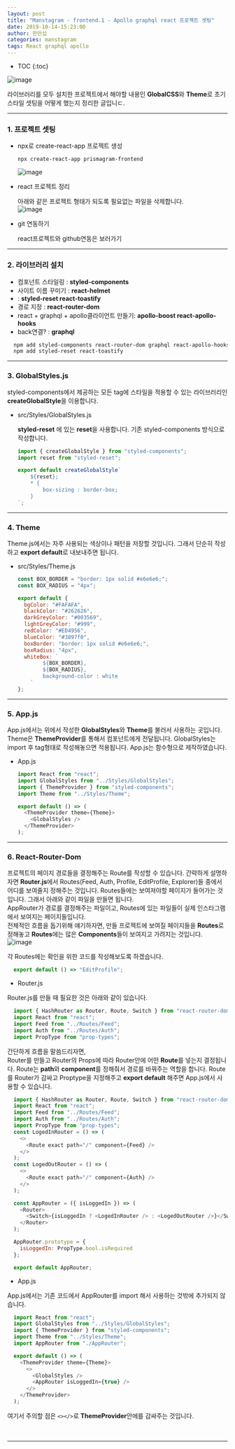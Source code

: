 ```yaml
---
layout: post
title: "Manstagram - frontend.1 - Apollo graphql react 프로젝트 셋팅"
date: 2019-10-14-15:23:00
author: 한만섭
categories: manstagram
tags: React graphql apollo
---
```




* TOC
{:toc}


![image](https://user-images.githubusercontent.com/46010705/66883534-3d941e80-f009-11e9-8f09-c9e4bd61c091.png)

라이브러리를 모두 설치한 프로젝트에서 해야할 내용인 **GlobalCSS**와 **Theme**로 초기 스타일 셋팅을 어떻게 했는지 정리한 글입니ㄷ.　  

***



### 1. 프로젝트 셋팅 

- npx로 create-react-app 프로젝트 생성 

  ```
  npx create-react-app prismagram-frontend
  ```

  ![image](https://user-images.githubusercontent.com/46010705/60510911-9d411500-9d0b-11e9-9c8f-dca0e88d126e.png)

- react 프로젝트 정리 

  아래와 같은 프로젝트 형태가 되도록 필요없는 파일을 삭제합니다.  
  ![image](https://user-images.githubusercontent.com/46010705/60510983-d24d6780-9d0b-11e9-9202-e04c8c823e37.png)

- git 연동하기 

  react프로젝트와 github연동은 보러가기

***



### 2. 라이브러리 설치

- 컴포넌트 스타일링 : **styled-components** 
- 사이트 이름 꾸미기 : **react-helmet**
-  : **styled-reset react-toastify**
- 경로 지정 : **react-router-dom**
- react + graphql + apollo클라이언트 만들기: **apollo-boost react-apollo-hooks**
- back연결? : **graphql**  

```bash
  npm add styled-components react-router-dom graphql react-apollo-hooks apollo-boost react-helmet
  npm add styled-reset react-toastify
```

***

### 3. GlobalStyles.js

styled-components에서 제공하는 모든 tag에 스타일을 적용할 수 있는 라이브러리인 **createGlobalStyle**을 이용합니다.  

- src/Styles/GlobalStyles.js

  **styled-reset** 에 있는 **reset**을 사용합니다. 기존 styled-components 방식으로 작성합니다.  

  ```js
  import { createGlobalStyle } from "styled-components";
  import reset from "styled-reset";
  
  export default createGlobalStyle`
      ${reset};
      * {
          box-sizing : border-box;
      }
  `;
  
  ```

------

### 4. Theme 

<script async src="https://pagead2.googlesyndication.com/pagead/js/adsbygoogle.js"></script>
<!-- n잡 블로그 사각형 -->
<ins class="adsbygoogle"
     style="display:block"
     data-ad-client="ca-pub-4877378276818686"
     data-ad-slot="2552901794"
     data-ad-format="auto"
     data-full-width-responsive="true"></ins>
<script>
     (adsbygoogle = window.adsbygoogle || []).push({});
</script>

Theme.js에서는 자주 사용되는 색상이나 패턴을 저장할 것입니다. 그래서 단순히 작성하고 **export default**로 내보내주면 됩니다.  

- src/Styles/Theme.js

  ```js
  const BOX_BORDER = "border: 1px solid #e6e6e6;";
  const BOX_RADIUS = "4px";
  
  export default {
    bgColor: "#FAFAFA",
    blackColor: "#262626",
    darkGreyColor: "#003569",
    lightGreyColor: "#999",
    redColor: "#ED4956",
    blueColor: "#3897f0",
    boxBorder: "border: 1px solid #e6e6e6;",
    boxRadius: "4px",
    whiteBox: `
          ${BOX_BORDER},
          ${BOX_RADIUS},
          background-color : white
      `
  };
  ```

------

### 5. App.js 

App.js에서는 위에서 작성한 **GlobalStyles**와 **Theme**를 불러서 사용하는 곳입니다. Theme은 **ThemeProvider**를 통해서 컴포넌트에게 전달됩니다. 
GlobalStyles는 import 후 tag형태로 작성해놓으면 적용됩니다. App.js는 함수형으로 제작하였습니다.  

- App.js

  ```js
  import React from "react";
  import GlobalStyles from "../Styles/GlobalStyles";
  import { ThemeProvider } from "styled-components";
  import Theme from "../Styles/Theme";
  
  export default () => (
    <ThemeProvider theme={Theme}>
      <GlobalStyles />
    </ThemeProvider>
  );
  
  ```
  
  

***

<script async src="https://pagead2.googlesyndication.com/pagead/js/adsbygoogle.js"></script>
<!-- n잡 블로그 사각형 -->
<ins class="adsbygoogle"
     style="display:block"
     data-ad-client="ca-pub-4877378276818686"
     data-ad-slot="2552901794"
     data-ad-format="auto"
     data-full-width-responsive="true"></ins>
<script>
     (adsbygoogle = window.adsbygoogle || []).push({});
</script>

### 6. React-Router-Dom

프로젝트의 페이지 경로들을 결정해주는 Route를 작성할 수 있습니다. 간략하게 설명하자면 **Router.js**에서 Routes(Feed, Auth, Profile, EditProfile, Explorer)들 중에서 어디를 보여줄지 정해주는 것입니다. Routes들에는 보여져야할 페이지가 들어가는 것입니다. 그래서 아래와 같이 파일을 
만들면 됩니다.  
AppRouter가 경로를 결정해주는 파일이고, Routes에 있는 파일들이 실제 인스타그램에서 보여지는 페이지들입니다.  
전체적인 흐름을 돕기위해 얘기하자면, 만들 프로젝트에 보여질 페이지들을 **Routes**로 정해놓고 **Routes**에는 많은 **Components**들이 보여지고 가려지는 것입니다.  
![image](https://user-images.githubusercontent.com/46010705/60531046-15700080-9d35-11e9-9218-b1eb8ef6fbc1.png)

각 Routes에는 확인을 위한 코드를 작성해보도록 하겠습니다.  

<script async src="https://pagead2.googlesyndication.com/pagead/js/adsbygoogle.js"></script>
<!-- n잡 블로그 사각형 -->
<ins class="adsbygoogle"
     style="display:block"
     data-ad-client="ca-pub-4877378276818686"
     data-ad-slot="2552901794"
     data-ad-format="auto"
     data-full-width-responsive="true"></ins>
<script>
     (adsbygoogle = window.adsbygoogle || []).push({});
</script>

```js
  export default () => "EditProfile";
```

- Router.js  

Router.js를 만들 때 필요한 것은 아래와 같이 있습니다.  

```js
  import { HashRouter as Router, Route, Switch } from "react-router-dom";
  import React from "react";
  import Feed from "../Routes/Feed";
  import Auth from "../Routes/Auth";
  import PropType from "prop-types";
```

간단하게 흐름을 말씀드리자면,  
Router를 만들고 Router의 Props에 따라 Router안에 어떤 **Route**를 넣는지 결정됩니다. Route는 **path**와 **component**를 정해줘서 경로를 바꿔주는 역할을 합니다. Route를 Router가 감싸고 Proptype을 지정해주고 **export default** 해주면 App.js에서 사용할 수 있습니다.  

```js
  import { HashRouter as Router, Route, Switch } from "react-router-dom";
  import React from "react";
  import Feed from "../Routes/Feed";
  import Auth from "../Routes/Auth";
  import PropType from "prop-types";
  const LogedInRouter = () => (
    <>
      <Route exact path="/" component={Feed} />
    </>
  );
  const LogedOutRouter = () => (
    <>
      <Route exact path="/" component={Auth} />
    </>
  );

  const AppRouter = ({ isLoggedIn }) => (
    <Router>
      <Switch>{isLoggedIn ? <LogedInRouter /> : <LogedOutRouter />}</Switch>
    </Router>
  );

  AppRouter.prototype = {
    isLoggedIn: PropType.bool.isRequired
  };

  export default AppRouter;
```

- App.js

<script async src="https://pagead2.googlesyndication.com/pagead/js/adsbygoogle.js"></script>
<!-- n잡 블로그 사각형 -->
<ins class="adsbygoogle"
     style="display:block"
     data-ad-client="ca-pub-4877378276818686"
     data-ad-slot="2552901794"
     data-ad-format="auto"
     data-full-width-responsive="true"></ins>
<script>
     (adsbygoogle = window.adsbygoogle || []).push({});
</script>

App.js에서는 기존 코드에서 AppRouter를 import 해서 사용하는 것밖에 추가되지 않습니다.  

```js
  import React from "react";
  import GlobalStyles from "../Styles/GlobalStyles";
  import { ThemeProvider } from "styled-components";
  import Theme from "../Styles/Theme";
  import AppRouter from "./AppRouter";

  export default () => (
    <ThemeProvider theme={Theme}>
      <>
        <GlobalStyles />
        <AppRouter isLoggedIn={true} />
      </>
    </ThemeProvider>
  );  
```

  여기서 주의할 점은 `<></>`로 **ThemeProvider**안에를 감싸주는 것입니다.  

　  

***



